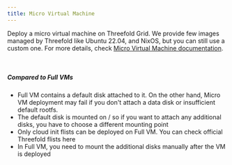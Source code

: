 ```yaml
---
title: Micro Virtual Machine
---
```


Deploy a micro virtual machine on Threefold Grid. We provide few images managed by Threefold like Ubuntu 22.04, and NixOS, but you can still use a custom one. For more details, check [Micro Virtual Machine documentation](https://www.manual.grid.tf/documentation/dashboard/solutions/vm.html).

<br />

##### Compared to Full VMs

- Full VM contains a default disk attached to it. On the other hand, Micro VM deployment may fail if you don't attach a data disk or insufficient default rootfs.
- The default disk is mounted on / so if you want to attach any additional disks, you have to choose a different mounting point
- Only cloud init flists can be deployed on Full VM. You can check official Threefold flists here
- In Full VM, you need to mount the additional disks manually after the VM is deployed
